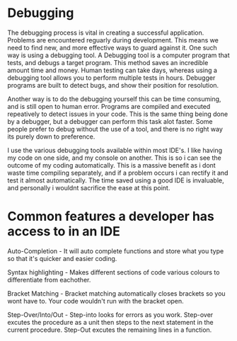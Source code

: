 # Debugging 

The debugging process is vital in creating a successful application. Problems are encountered reguarly during development. This means we need to find new, and more effective ways to guard against it. One such way is using a debugging tool. A Debugging tool is a computer program that tests, and debugs a target program. This method saves an incredible amount time and money. Human testing can take days, whereas using a debugging tool allows you to perform multiple tests in hours. Debugger programs are built to detect bugs, and show their position for resolution. 

Another way is to do the debugging yourself this can be time consuming, and is still open to human error. Programs are compiled and executed repeatively to detect issues in your code. This is the same thing being done by a debugger, but a debugger can perform this task alot faster. Some people prefer to debug without the use of a tool, and there is no right way its purely down to preference. 

I use the various debugging tools available within most IDE's. I like having my code on one side, and my console on another. This is so i can see the outcome of my coding automatically. This is a massive benefit as i dont waste time compiling separately, and if a problem occurs i can rectify it and test it almost automatically. The time saved using a good IDE is invaluable, and personally i wouldnt sacrifice the ease at this point.

# Common features a developer has access to in an IDE
Auto-Completion - It will auto complete functions and store what you type so that it's quicker and easier coding.

Syntax highlighting - Makes different sections of code various colours to differentiate from eachother.

Bracket Matching - Bracket matching automatically closes brackets so you wont have to. Your code wouldn't run with the bracket open.

Step-Over/Into/Out - Step-into looks for errors as you work. Step-over excutes the procedure as a unit then steps to the next statement in the current procedure. Step-Out excutes the remaining lines in a function.


        



